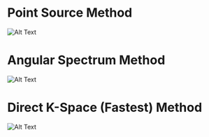 # Point Source Method
![Alt Text](https://github.com/rehmanali1994/FourierAcousticSimulations.github.io/raw/master/MATLAB/PointSourceMethod.gif)
# Angular Spectrum Method
![Alt Text](https://github.com/rehmanali1994/FourierAcousticSimulations.github.io/raw/master/MATLAB/AngularSpectrumMethod.gif)
# Direct K-Space (Fastest) Method
![Alt Text](https://github.com/rehmanali1994/FourierAcousticSimulations.github.io/raw/master/MATLAB/FastestMethod.gif)
